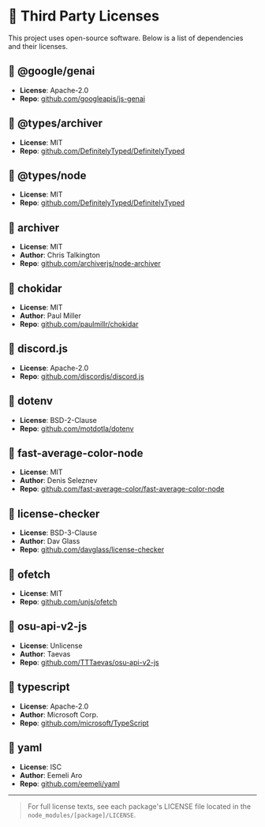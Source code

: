 # 📜 Third Party Licenses

This project uses open-source software. Below is a list of dependencies and their licenses.


## 🔹 @google/genai
- **License**: Apache-2.0  
- **Repo**: [github.com/googleapis/js-genai](https://github.com/googleapis/js-genai)


## 🔹 @types/archiver
- **License**: MIT  
- **Repo**: [github.com/DefinitelyTyped/DefinitelyTyped](https://github.com/DefinitelyTyped/DefinitelyTyped)


## 🔹 @types/node
- **License**: MIT  
- **Repo**: [github.com/DefinitelyTyped/DefinitelyTyped](https://github.com/DefinitelyTyped/DefinitelyTyped)


## 🔹 archiver
- **License**: MIT  
- **Author**: Chris Talkington  
- **Repo**: [github.com/archiverjs/node-archiver](https://github.com/archiverjs/node-archiver)


## 🔹 chokidar
- **License**: MIT  
- **Author**: Paul Miller  
- **Repo**: [github.com/paulmillr/chokidar](https://github.com/paulmillr/chokidar)


## 🔹 discord.js
- **License**: Apache-2.0  
- **Repo**: [github.com/discordjs/discord.js](https://github.com/discordjs/discord.js)


## 🔹 dotenv
- **License**: BSD-2-Clause  
- **Repo**: [github.com/motdotla/dotenv](https://github.com/motdotla/dotenv)


## 🔹 fast-average-color-node
- **License**: MIT  
- **Author**: Denis Seleznev 
- **Repo**: [github.com/fast-average-color/fast-average-color-node](https://github.com/fast-average-color/fast-average-color-node)


## 🔹 license-checker
- **License**: BSD-3-Clause  
- **Author**: Dav Glass  
- **Repo**: [github.com/davglass/license-checker](https://github.com/davglass/license-checker)


## 🔹 ofetch
- **License**: MIT  
- **Repo**: [github.com/unjs/ofetch](https://github.com/unjs/ofetch)


## 🔹 osu-api-v2-js
- **License**: Unlicense  
- **Author**: Taevas  
- **Repo**: [github.com/TTTaevas/osu-api-v2-js](https://github.com/TTTaevas/osu-api-v2-js)


## 🔹 typescript
- **License**: Apache-2.0  
- **Author**: Microsoft Corp.  
- **Repo**: [github.com/microsoft/TypeScript](https://github.com/microsoft/TypeScript)


## 🔹 yaml
- **License**: ISC  
- **Author**: Eemeli Aro  
- **Repo**: [github.com/eemeli/yaml](https://github.com/eemeli/yaml)

---

> For full license texts, see each package's LICENSE file located in the `node_modules/[package]/LICENSE`.